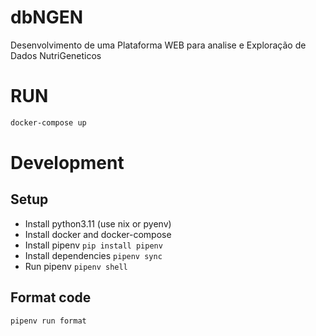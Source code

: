 # dbNGEN
Desenvolvimento de uma Plataforma WEB para analise e Exploração de Dados NutriGeneticos

# RUN
```bash
docker-compose up
```

# Development
## Setup
* Install python3.11 (use nix or pyenv)
* Install docker and docker-compose
* Install pipenv `pip install pipenv`
* Install dependencies `pipenv sync`
* Run pipenv `pipenv shell`

## Format code
```
pipenv run format
```
